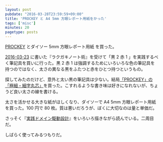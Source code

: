 ```yaml
---
layout: post
pubdate: "2016-03-28T23:59:59+09:00"
title: 'PROCKEY と A4 5mm 方眼レポート用紙をかった'
tags: ['misc']
minutes: 20
pagetype: posts
---
```

[PROCKEY](http://www.mpuni.co.jp/products/felt_tip_pens/water_based/sign_pen/prockey/pm_120t.html) とダイソー 5mm 方眼レポート用紙 を買った。

[2016-03-23][] に書いた『ラクガキノート術』を受けて「黒 2 赤 1 」を実践するべく筆記具を買いに行った。黒 2 赤 1 は強調するためにいろいろな色の筆記具を持つのではなく、太さの異なる黒をふたつと赤をひとつ持つというもの。

探してみたのだけど、意外と太い黒の筆記具は少ない。結局[「PROCKEY」の「極細・細字丸芯」](http://www.mpuni.co.jp/products/felt_tip_pens/water_based/sign_pen/prockey/pm_120t.html)を買った。こすれるような書き味は好きになれないが、ちょうど良い太さの線を書ける。

太さを活かせる大きな紙がほしくなり、ダイソーで A4 5mm 方眼レポート用紙を買った。100 円で 80 枚。質は悪いだろうが、ぼくに大切なのは量と単価だ。

さっそく『[実践ドメイン駆動設計](http://www.amazon.co.jp/ebook/dp/B00UX9VJGW/)』をいろいろ描きながら読んでいる。二周目だ。

しばらく使ってみるつもりだ。

[2016-03-23]: http://blog.bouzuya.net/2016/03/23/
